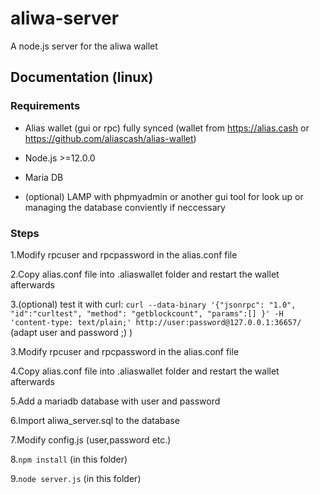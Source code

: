 # aliwa-server
A node.js server for the aliwa wallet

## Documentation (linux)

### Requirements

* Alias wallet (gui or rpc) fully synced (wallet from https://alias.cash or https://github.com/aliascash/alias-wallet)

* Node.js >=12.0.0

* Maria DB

* (optional) LAMP with phpmyadmin or another gui tool for look up or managing the database conviently if neccessary


### Steps

1.Modify rpcuser and rpcpassword in the alias.conf file

2.Copy alias.conf file into .aliaswallet folder and restart the wallet afterwards

3.(optional) test it with curl: `curl --data-binary '{"jsonrpc": "1.0", "id":"curltest", "method": "getblockcount", "params":[] }' -H 'content-type: text/plain;' http://user:password@127.0.0.1:36657/` (adapt user and password ;) )

3.Modify rpcuser and rpcpassword in the alias.conf file

4.Copy alias.conf file into .aliaswallet folder and restart the wallet afterwards

5.Add a mariadb database with user and password

6.Import aliwa_server.sql to the database

7.Modify config.js (user,password etc.)

8.`npm install` (in this folder)

9.`node server.js` (in this folder)
